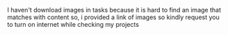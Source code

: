 I haven't download images in tasks because it is hard to find an image that matches with content 
so, i provided a link of images so kindly request you to turn on internet while checking my projects
